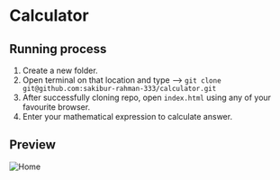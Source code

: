 # Calculator

## Running process

1. Create a new folder.
2. Open terminal on that location and type --> `git clone git@github.com:sakibur-rahman-333/calculator.git`
3. After successfully cloning repo, open `index.html` using any of your favourite browser.
4. Enter your mathematical expression to calculate answer.

## Preview

![Home](https://i.imgur.com/5zXWYCu.png)
